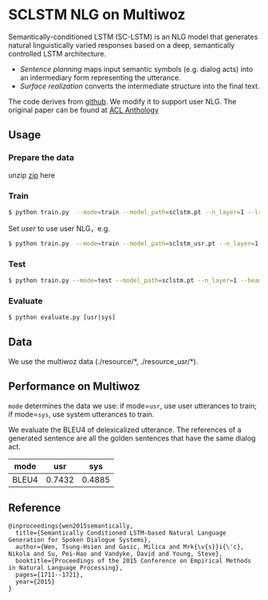 # SCLSTM NLG on Multiwoz

Semantically-conditioned LSTM (SC-LSTM) is an NLG model that generates natural linguistically varied responses based on a deep, semantically controlled LSTM architecture.

- *Sentence planning* maps input semantic symbols (e.g. dialog acts) into an intermediary form representing the utterance.
- *Surface realization* converts the intermediate structure into the final text.

The code derives from [github](https://github.com/andy194673/nlg-sclstm-multiwoz). We modify it to support user NLG. The original paper can be found at [ACL Anthology](https://aclweb.org/anthology/papers/D/D15/D15-1199/)

## Usage

### Prepare the data

unzip [zip](https://huggingface.co/ConvLab/ConvLab-2_models/resolve/main/nlg_sclstm_multiwoz.zip) here

### Train

```bash
$ python train.py  --mode=train --model_path=sclstm.pt --n_layer=1 --lr=0.005 > sclstm.log
```

Set *user* to use user NLG，e.g.

```bash
$ python train.py  --mode=train --model_path=sclstm_usr.pt --n_layer=1 --lr=0.005 --user True > sclstm_usr.log
```

### Test

```bash
$ python train.py --mode=test --model_path=sclstm.pt --n_layer=1 --beam_size=10 > sclstm.res
```

### Evaluate

```bash
$ python evaluate.py [usr|sys]
```

## Data

We use the multiwoz data (./resource/\*, ./resource_usr/\*).

## Performance on Multiwoz

`mode` determines the data we use: if mode=`usr`, use user utterances to train; if mode=`sys`, use system utterances to train.

We evaluate the BLEU4 of delexicalized utterance. The references of a generated sentence are all the golden sentences that have the same dialog act.

| mode  | usr    | sys    |
| ----- | ------ | ------ |
| BLEU4 | 0.7432 | 0.4885 |

## Reference

```
@inproceedings{wen2015semantically,
  title={Semantically Conditioned LSTM-based Natural Language Generation for Spoken Dialogue Systems},
  author={Wen, Tsung-Hsien and Gasic, Milica and Mrk{\v{s}}i{\'c}, Nikola and Su, Pei-Hao and Vandyke, David and Young, Steve},
  booktitle={Proceedings of the 2015 Conference on Empirical Methods in Natural Language Processing},
  pages={1711--1721},
  year={2015}
}
```
